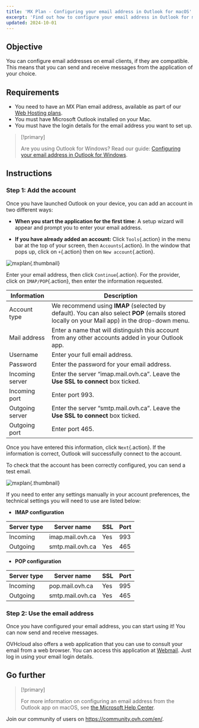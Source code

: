 ```yaml
---
title: 'MX Plan - Configuring your email address in Outlook for macOS'
excerpt: 'Find out how to configure your email address in Outlook for macOS'
updated: 2024-10-01
---
```


## Objective

You can configure email addresses on email clients, if they are compatible. This means that you can send and receive messages from the application of your choice.

## Requirements

- You need to have an MX Plan email address, available as part of our [Web Hosting plans](/links/web/hosting).
- You must have Microsoft Outlook installed on your Mac.
- You must have the login details for the email address you want to set up.

> [!primary]
>
> Are you using Outlook for Windows? Read our guide: [Configuring your email address in Outlook for Windows](/pages/web_cloud/email_and_collaborative_solutions/mx_plan/how_to_configure_outlook_2016).
>

## Instructions

### Step 1: Add the account

Once you have launched Outlook on your device, you can add an account in two different ways:

- **When you start the application for the first time**: A setup wizard will appear and prompt you to enter your email address.

- **If you have already added an account:** Click `Tools`{.action} in the menu bar at the top of your screen, then `Accounts`{.action}. In the window that pops up, click on `+`{.action} then on `New account`{.action}.

![mxplan](images/configuration-outlook-2016-mac-step1.png){.thumbnail}

Enter your email address, then click `Continue`{.action}. For the provider, click on `IMAP/POP`{.action}, then enter the information requested.

|Information|Description|
|---|---|
|Account type|We recommend using **IMAP** (selected by default). You can also select **POP** (emails stored locally on your Mail app) in the drop-down menu.|
|Mail address|Enter a name that will distinguish this account from any other accounts added in your Outlook app.|
|Username|Enter your full email address.|
|Password|Enter the password for your email address.|
|Incoming server|Enter the server “imap.mail.ovh.ca”. Leave the **Use SSL to connect** box ticked.|
|Incoming port|Enter port 993.|
|Outgoing server|Enter the server “smtp.mail.ovh.ca”. Leave the **Use SSL to connect** box ticked.|
|Outgoing port|Enter port 465.|

Once you have entered this information, click `Next`{.action}. If the information is correct, Outlook will successfully connect to the account.

To check that the account has been correctly configured, you can send a test email.

![mxplan](images/configuration-outlook-2016-mac-step2.png){.thumbnail}

If you need to enter any settings manually in your account preferences, the technical settings you will need to use are listed below:

- **IMAP configuration**

|Server type|Server name|SSL|Port|
|---|---|---|---|
|Incoming|imap.mail.ovh.ca|Yes|993|
|Outgoing|smtp.mail.ovh.ca|Yes|465|

- **POP configuration**

|Server type|Server name|SSL|Port|
|---|---|---|---|
|Incoming|pop.mail.ovh.ca|Yes|995|
|Outgoing|smtp.mail.ovh.ca|Yes|465|

### Step 2: Use the email address

Once you have configured your email address, you can start using it! You can now send and receive messages.

OVHcloud also offers a web application that you can use to consult your email from a web browser. You can access this application at [Webmail](/links/web/email). Just log in using your email login details.

## Go further

> [!primary]
>
> For more information on configuring an email address from the Outlook app on macOS, see [the Microsoft Help Center](https://support.microsoft.com/en-gb/office/add-an-email-account-to-outlook-for-mac-6aeec61b-86af-40af-8ffe-985d0fc82ddb).

Join our community of users on <https://community.ovh.com/en/>.
